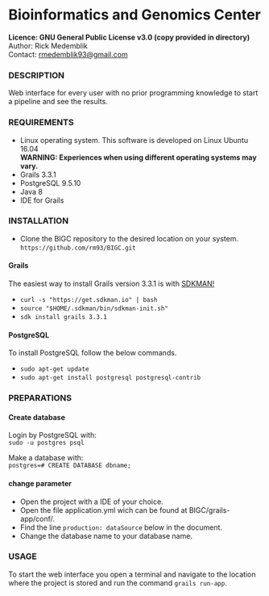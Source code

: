 # Bioinformatics and Genomics Center

**Licence: GNU General Public License v3.0 (copy provided in directory)**<br />
Author: Rick Medemblik<br />
Contact: rmedemblik93@gmail.com<br />

### DESCRIPTION

Web interface for every user with no prior programming knowledge to start a pipeline and see the results.

### REQUIREMENTS

-	Linux operating system. This software is developed on Linux Ubuntu 16.04<br />
	**WARNING: Experiences when using different operating systems may vary.**
-	Grails 3.3.1
- PostgreSQL 9.5.10
- Java 8
- IDE for Grails

### INSTALLATION

-	Clone the BIGC repository to the desired location on your system.<br />
	`https://github.com/rm93/BIGC.git`
  
#### Grails
The easiest way to install Grails version 3.3.1 is with [SDKMAN!](http://www.sdkman.io)<br />
-	`curl -s "https://get.sdkman.io" | bash`<br />
- `source "$HOME/.sdkman/bin/sdkman-init.sh"`
- `sdk install grails 3.3.1`

#### PostgreSQL
To install PostgreSQL follow the below commands.
 - `sudo apt-get update`
 - `sudo apt-get install postgresql postgresql-contrib`

### PREPARATIONS

#### Create database

Login by PostgreSQL with:<br />
`sudo -u postgres psql`<br />

Make a database with:<br />
`postgres=# CREATE DATABASE dbname;`<br />

#### change parameter

- Open the project with a IDE of your choice.
- Open the file application.yml wich can be found at BIGC/grails-app/conf/.
- Find the line `production: dataSource` below in the document.
- Change the database name to your database name.

### USAGE

To start the web interface you open a terminal and navigate to the location where the project is stored and run the command `grails run-app`.
